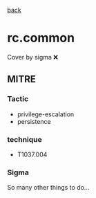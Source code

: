 [back](../index.md)
# rc.common
Cover by sigma :x: 

## MITRE
### Tactic
  - privilege-escalation
  - persistence

### technique
  - T1037.004

### Sigma

 So many other things to do...